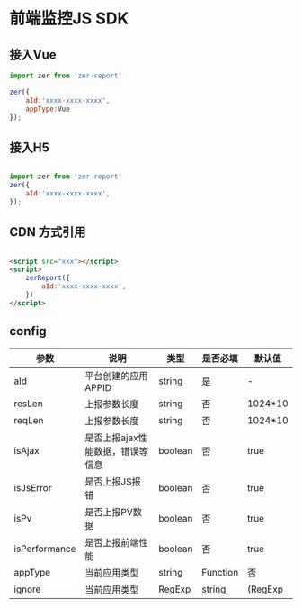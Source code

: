 # 前端监控JS SDK

## 接入Vue

```js
import zer from 'zer-report'

zer({
	aId:'xxxx-xxxx-xxxx',
	appType:Vue
});
```

## 接入H5

```js

import zer from 'zer-report'
zer({
	aId:'xxxx-xxxx-xxxx',
});

```

## CDN 方式引用

```html

<script src="xxx"></script>
<script>
	zerReport({
		aId:'xxxx-xxxx-xxxx',
	})
</script>

```

## config  

参数|说明|类型|是否必填|默认值
-----|-----|-----|-----|-----
aId|平台创建的应用APPID|string|是|-
resLen|上报参数长度|string|否|1024*10
reqLen|上报参数长度|string|否|1024*10
isAjax|是否上报ajax性能数据，错误等信息|boolean|否|true
isJsError|是否上报JS报错|boolean|否|true
isPv|是否上报PV数据|boolean|否|true
isPerformance|是否上报前端性能|boolean|否|true
appType|当前应用类型|string | Function |否|'h5'
ignore|当前应用类型|RegExp | string | (RegExp|string)[] |否|''
